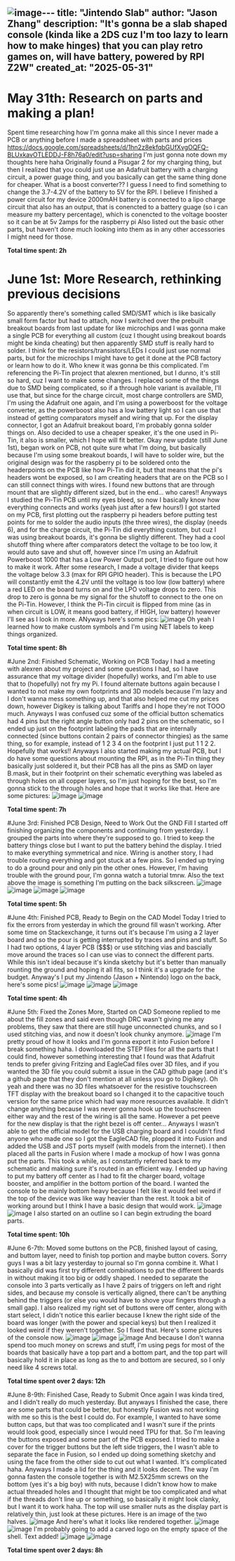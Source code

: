 ![image](https://github.com/user-attachments/assets/7650e1f3-5d6c-4e08-9d86-3c9251b66b9c)---
title: "Jintendo Slab"
author: "Jason Zhang"
description: "It's gonna be a slab shaped console (kinda like a 2DS cuz I'm too lazy to learn how to make hinges) that you can play retro games on, will have battery, powered by RPI Z2W"
created_at: "2025-05-31"
---
# May 31th: Research on parts and making a plan!
Spent time researching how I'm gonna make all this since I never made a PCB or anything before
I made a spreadsheet with parts and prices https://docs.google.com/spreadsheets/d/1hn2z8ekfqbGUfXvgOQFQ-BLUxkavOTLEDDJ-F8h76a0/edit?usp=sharing
I'm just gonna note down my thoughts here haha
Originally found a Pisugar 2 for my charging thing, but then I realized that you could just use an Adafruit battery with a charging circuit, a power guage thing, and you basically can get the same thing done for cheaper.
What is a boost converter?? I guess I need to find something to change the 3.7-4.2V of the battery to 5V for the RPI.
I believe I finished a power circuit for my device
2000mAH battery is connected to a lipo charge circuit that also has an output, that is conencted to a battery guage (so i can measure my battery percentage), which is conencted to the voltage booster so it can be at 5v 2amps for the raspberry pi
Also listed out the basic other parts, but haven't done much looking into them as in any other accessories I might need for those.

**Total time spent: 2h**

# June 1st: More Research, rethinking previous decisions
So apparently there's something called SMD/SMT which is like basically small form factor but had to attach, now I switched over the prebuilt breakout boards from last update for like microchips and I was gonna make a single PCB for everything all custom (cuz I thought using breakout boards might be kinda cheating) but then apparently SMD stuff is really hard to solder. I think for the resistors/transistors/LEDs I could just use normal parts, but for the microchips I might have to get it done at the PCB factory or learn how to do it.
Who knew it was gonna be this complicated. I'm referencing the Pi-Tin project that alexren mentioned, but I dunno, it's still so hard, cuz I want to make some changes.
I replaced some of the things due to SMD being complicated, so if a through hole variant is available, I'll use that, but since for the charge circuit, most charge controllers are SMD, I'm using the Adafruit one again, and I'm using a powerboost for the voltage converter, as the powerboost also has a low battery light so I can use that instead of getting comparators myself and wiring that up. For the display connector, I got an Adafruit breakout board, I'm probably gonna solder things on.
Also decided to use a cheaper speaker, it's the one used in Pi-Tin, it also is smaller, which I hope will fit better.
Okay new update (still June 1st), began work on PCB, not quite sure what I'm doing, but basically because I'm using some breakout boards, I will have to solder wire, but the original design was for the raspberry pi to be soldered onto the headerpoints on the PCB like how Pi-Tin did it, but that means that the pi's headers wont be exposed, so I am creating headers that are on the PCB so I can still connect things with wires.
I found new buttons that are through mount that are slightly different sized, but in the end... who cares!!
Anyways I studied the Pi-Tin PCB until my eyes bleed, so now I basically know how everything connects and works (yeah just after a few hours!)
I got started on my PCB, first plotting out the raspberry pi headers before putting test points for me to solder the audio inputs (the three wires), the display (needs 6), and for the charge circuit, the Pi-Tin did everything custom, but cuz I was using breakout boards, it's gonna be slightly different. They had a cool shutoff thing where after comparators detect the voltage to be too low, it would auto save and shut off, however since I'm using an Adafruit Powerboost 1000 that has a Low Power Output port, I tried to figure out how to make it work. After some research, I made a voltage divider that keeps the voltage below 3.3 (max for RPI GPIO header). This is because the LPO will constantly emit the 4.2V until the voltage is too low (low battery) where a red LED on the board turns on and the LPO voltage drops to zero. This drop to zero is gonna be my signal for the shutoff to connect to the one on the Pi-Tin. However, I think the Pi-Tin circuit is flipped from mine (as in when circuit is LOW, it means good battery, if HIGH, low battery) however I'll see as I look in more.
ANyways here's some pics:
![image](https://github.com/user-attachments/assets/b5d9c1d5-ce2b-43fd-9968-85bee993e3fa)
Oh yeah I learned how to make custom symbols and I'm using NET labels to keep things organized.

 **Total time spent: 8h**

 #June 2nd: Finished Schematic, Working on PCB 
Today I had a meeting with alexren about my project and some questions I had, so I have assurance that my voltage divider (hopefully) works, and I'm able to use that to (hopefully) not fry my Pi. I found alternate buttons again because I wanted to not make my own footprints and 3D models because I'm lazy and I don't wanna mess something up, and that also helped me cut my prices down, however Digikey is talking about Tariffs and I hope they're not TOOO much. Anyways I was confused cuz some of the official button schematics had 4 pins but the right angle button only had 2 pins on the schematic, so I ended up just on the footprint labeling the pads that are internally connected (since buttons contain 2 pairs of connector thingies) as the same thing, so for example, instead of 1 2 3 4 on the footprint I just put 1 1 2 2. Hopefully that works!!
Anyways I also started making my actual PCB, but I do have some questions about mounting the RPI, as in the Pi-Tin thing they basically just soldered it, but their PCB has all the pins as SMD on layer B.mask, but in their footprint on their schematic everything was labeled as through holes on all copper layers, so I'm just hoping for the best, so I'm gonna stick to the through holes and hope that it works like that. 
Here are some pictures:
![image](https://github.com/user-attachments/assets/371e4578-ce07-427f-b1dc-a8e1df776698)
![image](https://github.com/user-attachments/assets/b2e0fba2-8af2-41ff-a869-7d23d5031eb0)

**Total time spent: 7h**

#June 3rd: Finished PCB Design, Need to Work Out the GND Fill
I started off finishing organizing the components and continuing from yesterday. I grouped the parts into where they're supposed to go. I tried to keep the battery things close but I want to put the battery behind the display. I tried to make everything symmetrical and nice.
Wiring is another story, I had trouble routing everything and got stuck at a few pins. So I ended up trying to do a ground pour and only pin the other ones. However, I'm having trouble with the ground pour, I'm gonna watch a tutorial tmrw.
Also the text above the image is something I'm putting on the back silkscreen.
![image](https://github.com/user-attachments/assets/219475dc-8907-4619-80df-3e1e888901e3)
![image](https://github.com/user-attachments/assets/2c3ae544-410f-472c-83be-b1f0f48dac30)
![image](https://github.com/user-attachments/assets/2a266b66-c0a9-4242-b2c6-a25da8024865)
![image](https://github.com/user-attachments/assets/1ef929fb-7dd7-4b32-a635-f56bdce8944d)

**Total time spent: 5h**

#June 4th: Finished PCB, Ready to Begin on the CAD Model
Today I tried to fix the errors from yesterday in which the ground fill wasn't working. After some time on Stackexchange, it turns out it's because I'm using a 2 layer board and so the pour is getting interrupted by traces and pins and stuff. So I had two options, 4 layer PCB ($$$) or use stitching vias and bascially move around the traces so I can use vias to connect the different parts. While this isn't ideal because it's kinda sketchy but it's better than manually rounting the ground and hoping it all fits, so I think it's a upgrade for the budget.
Anyway's I put my Jintendo (Jason + Nintendo) logo on the back, here's some pics!
![image](https://github.com/user-attachments/assets/5441ba1e-72d8-4efa-82f9-25167c93894b)
![image](https://github.com/user-attachments/assets/97748030-a033-4c84-a70f-d21ecf72f82c)
![image](https://github.com/user-attachments/assets/35ca61a9-0940-4901-8d4a-6e238483d89e)

**Total time spent: 4h**

#June 5th: Fixed the Zones More, Started on CAD
Someone replied to me about the fill zones and said even though DRC wasn't giving me any problems, they saw that there are still huge unconnected chunks, and so I used stitching vias, and now it doesn't look chunky anymore.
![image](https://github.com/user-attachments/assets/fd5fc295-23bf-499b-883e-496a444cf66e)
I'm pretty proud of how it looks and I'm gonna export it into Fusion before I break something haha.
I downloaded the STEP files for all the parts that I could find, however something interesting that I found was that Adafruit tends to prefer giving Fritzing and EagleCad files over 3D files, and if you wanted the 3D file you could submit a issue in the CAD github page (and it's a github page that they don't mention at all unless you go to Digikey).
Oh yeah and there was no 3D files whatsoever for the resistive touchscreen TFT display with the breakout board so I changed it to the capacitive touch version for the same price which had way more resources available. It didn't change anything because I was never gonna hook up the touchscreen either way and the rest of the wiring is all the same.
However a pet peeve for the new display is that the right bezel is off center...
Anyways I wasn't able to get the official model for the USB charging board and I couldn't find anyone who made one so I got the EagleCAD file, plopped it into Fusion and added the USB and JST ports myself (with models from the internet). 
I then placed all the parts in Fusion where I made a mockup of how I was gonna put the parts. This took a while, as I constantly referred back to my schematic and making sure it's routed in an efficient way.
I ended up having to put my battery off center as I had to fit the charger board, voltage booster, and amplifier in the bottom portion of the board. I wanted the console to be mainly bottom heavy because I felt like it would feel weird if the top of the device was like way heavier than the rest.
It took a bit of working around but I think I have a basic design that would work. 
![image](https://github.com/user-attachments/assets/3de50bae-7316-48b1-9cb9-be33a61d33bd)
![image](https://github.com/user-attachments/assets/a2a30779-c4dd-4fb2-942a-685503c7c925)
I also started on an outline so I can begin extruding the board parts.

**Total time spent: 10h**

#June 6-7th: Moved some buttons on the PCB, finished layout of casing, and buttom layer, need to finish top portion and maybe button covers.
Sorry guys I was a bit lazy yesterday to journal so I'm gonna combine it.
What I basically did was first try different combinations to put the different boards in without making it too big or oddly shaped. I needed to separate the console into 3 parts vertically as I have 2 pairs of triggers on left and right sides, and because my console is vertically aligned, there can't be anything behind the triggers (or else you would have to shove your fingers through a small gap).
I also realized my right set of buttons were off center, along with start select, I didn't notice this earlier because I knew the right side of the board was longer (with the power and special keys) but then I realized it looked weird if they weren't together. So I fixed that.
Here's some pictures of the console now.
![image](https://github.com/user-attachments/assets/4263298a-d3cc-4c68-bd03-6276aa6fa60e)
![image](https://github.com/user-attachments/assets/936c14fa-7b44-4437-b5c7-de138ae1ba12)
![image](https://github.com/user-attachments/assets/0475fca5-c308-4790-9c4a-9ffc80052134)
And because I don't wanna spend too much money on screws and stuff, I'm using pegs for most of the boards that basically have a top part and a bottom part, and the top part will basically hold it in place as long as the to and bottom are secured, so I only need like 4 screws total.

**Total time spent over 2 days: 12h**

#June 8-9th: Finished Case, Ready to Submit
Once again I was kinda tired, and I didn't really do much yesterday. But anyways I finished the case, there are some parts that could be better, but honestly Fusion was not working with me so this is the best I could do. For example, I wanted to have some button caps, but that was too complicated and I wasn't sure if the prints would look good, especially since I would need TPU for that. So I'm leaving the buttons exposed and some part of the PCB exposed. I tried to make a cover for the trigger buttons but the left side triggers, the I wasn't able to separate the face in Fusion, so I ended up doing something sketchy and using the face from the other side to cut out what I wanted. It's complicated haha.
Anyways I made a lid for the thing and it looks decent. The way I'm gonna fasten the console together is with M2.5X25mm screws on the bottom (yes it's a big boy) with nuts, because I didn't know how to make actual threaded holes and I thought that might be too complicated and what if the threads don't line up or something, so basically it might look clanky, but I want it to work haha.
The top will use smaller nuts as the display part is relatively thin, just look at these pictures.
Here is an image of the two halves.
![image](https://github.com/user-attachments/assets/0ef2a2ad-327d-4fb5-a085-2055bde2942d)
And here's what it looks like rendered together.
![image](https://github.com/user-attachments/assets/a4924b1b-a704-4121-a03f-a9f8fffc7548)
![image](https://github.com/user-attachments/assets/4165f00a-34fa-4430-b13c-a984127049c2)
I'm probably going to add a carved logo on the empty space of the shell.
Text added!
![image](https://github.com/user-attachments/assets/442239de-d9a1-4a9e-af27-8833ce5ace86)
![image](https://github.com/user-attachments/assets/02dd081e-51e0-47b0-8712-141aabbf25af)

**Total time spent over 2 days: 8h**
